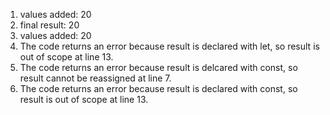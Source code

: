 1. values added:  20
2. final result:  20
3. values added:  20
4. The code returns an error because result is declared with let, so result is out of scope at line 13.
5. The code returns an error because result is delcared with const, so result cannot be reassigned at line 7.
6. The code returns an error because result is declared with const, so result is out of scope at line 13.

